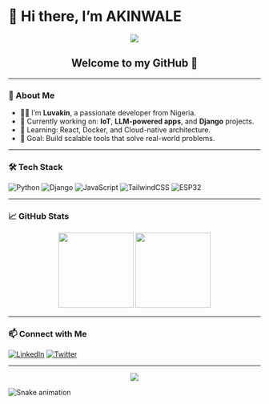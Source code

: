 # 👋 Hi there, I’m **AKINWALE**

<p align="center">
  <img src="https://capsule-render.vercel.app/api?text=Hey Everyone!🕹️&animation=fadeIn&type=waving&color=gradient&height=100"/>
</p>

<h2 align="center">Welcome to my GitHub 👋</h2>

---

### 🧠 About Me

- 🧑‍💻 I’m **Luvakin**, a passionate developer from Nigeria.
- 🔭 Currently working on: **IoT**, **LLM-powered apps**, and **Django** projects.
- 🌱 Learning: React, Docker, and Cloud-native architecture.
- 🎯 Goal: Build scalable tools that solve real-world problems.

---

### 🛠️ Tech Stack

![Python](https://img.shields.io/badge/-Python-333?style=flat&logo=python)
![Django](https://img.shields.io/badge/-Django-092E20?style=flat&logo=django)
![JavaScript](https://img.shields.io/badge/-JavaScript-333?style=flat&logo=javascript)
![TailwindCSS](https://img.shields.io/badge/-Tailwind-06B6D4?style=flat&logo=tailwind-css)
![ESP32](https://img.shields.io/badge/-ESP32-grey?style=flat&logo=esphome)

---

### 📈 GitHub Stats

<p align="center">
  <img src="https://github-readme-stats.vercel.app/api?username=Luvakin&show_icons=true&theme=radical" height="150"/>
  <img src="https://github-readme-stats.vercel.app/api/top-langs/?username=Luvakin&layout=compact&theme=radical" height="150"/>
</p>

---

### 📫 Connect with Me

[![LinkedIn](https://img.shields.io/badge/-LinkedIn-blue?style=flat&logo=linkedin)](https://www.linkedin.com/in/your-username)
[![Twitter](https://img.shields.io/badge/-@Luvakin-1DA1F2?style=flat&logo=twitter&logoColor=white)](https://twitter.com/yourhandle)

---

<p align="center">
  <img src="https://readme-typing-svg.demolab.com?font=Fira+Code&duration=2000&pause=500&color=FF61C7&center=true&vCenter=true&width=435&lines=I+love+building+cool+stuff+🛠️;Always+learning+📚;Let%E2%80%99s+collaborate!+🤝"/>
</p>



![Snake animation](https://github.com/thepiyushmalhotra/thepiyushmalhotra/blob/output/github-contribution-grid-snake.svg)

